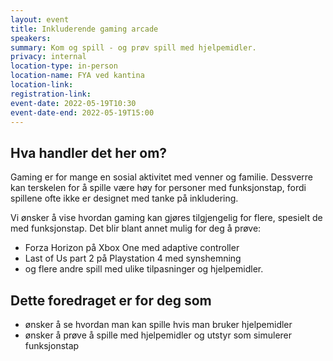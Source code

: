 ```yaml
---
layout: event
title: Inkluderende gaming arcade
speakers:
summary: Kom og spill - og prøv spill med hjelpemidler.
privacy: internal
location-type: in-person
location-name: FYA ved kantina
location-link:
registration-link:
event-date: 2022-05-19T10:30
event-date-end: 2022-05-19T15:00
---
```

## Hva handler det her om?
Gaming er for mange en sosial aktivitet med venner og familie. Dessverre kan terskelen for å spille være høy for personer med funksjonstap, fordi spillene ofte ikke er designet med tanke på inkludering.

Vi ønsker å vise hvordan gaming kan gjøres tilgjengelig for flere, spesielt de med funksjonstap. Det blir blant annet mulig for deg å prøve:

- Forza Horizon på Xbox One med adaptive controller
- Last of Us part 2 på Playstation 4 med synshemning
- og flere andre spill med ulike tilpasninger og hjelpemidler.

## Dette foredraget er for deg som
- ønsker å se hvordan man kan spille hvis man bruker hjelpemidler
- ønsker å prøve å spille med hjelpemidler og utstyr som simulerer funksjonstap
